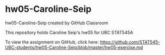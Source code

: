 # hw05-Caroline-Seip
hw05-Caroline-Seip created by GitHub Classroom

This repository holds Caroline Seip's hw05 for UBC STAT545A

To view the assignment on GitHub, click here: https://github.com/STAT545-UBC-students/hw05-Caroline-Seip/blob/master/hw05-exercise.md


